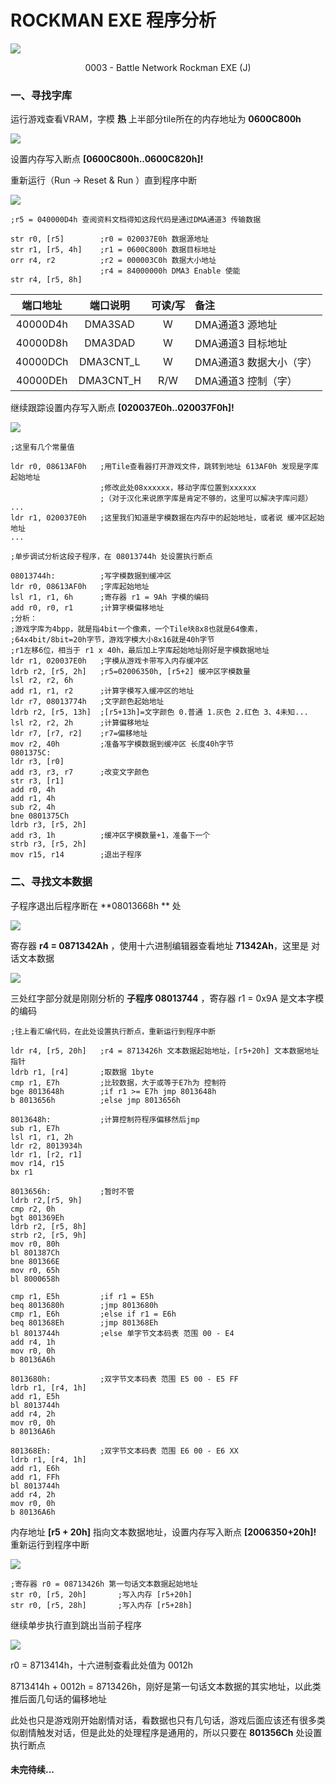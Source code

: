 # ROCKMAN EXE 程序分析

  



![](Rockman/3a.png)

<div align=center>
    0003 - Battle Network Rockman EXE (J)
</div>


### 一、寻找字库


运行游戏查看VRAM，字模 **热** 上半部分tile所在的内存地址为 **0600C800h**

![](0.png)

设置内存写入断点 **[0600C800h..0600C820h]!**

重新运行（Run -> Reset & Run ）直到程序中断

![](Rockman/1.png)

```assembly
;r5 = 040000D4h 查阅资料文档得知这段代码是通过DMA通道3 传输数据

str r0, [r5]		;r0 = 020037E0h 数据源地址
str r1, [r5, 4h]	;r1 = 0600C800h 数据目标地址
orr r4, r2			;r2 = 000003C0h 数据大小地址
					;r4 = 84000000h DMA3 Enable 使能
str r4, [r5, 8h]
```

| 端口地址 | 端口说明  | 可读/写 | 备注                    |
| :------: | :-------: | :-----: | :---------------------- |
| 40000D4h |  DMA3SAD  |    W    | DMA通道3 源地址         |
| 40000D8h |  DMA3DAD  |    W    | DMA通道3 目标地址       |
| 40000DCh | DMA3CNT_L |    W    | DMA通道3 数据大小（字） |
| 40000DEh | DMA3CNT_H |   R/W   | DMA通道3 控制（字）     |

继续跟踪设置内存写入断点 **[020037E0h..020037F0h]!**

![](Rockman/2.png)

```assembly
;这里有几个常量值

ldr r0, 08613AF0h	;用Tile查看器打开游戏文件，跳转到地址 613AF0h 发现是字库起始地址
					;修改此处08xxxxxx，移动字库位置到xxxxxx
					;（对于汉化来说原字库是肯定不够的，这里可以解决字库问题）
...
ldr r1, 020037E0h	;这里我们知道是字模数据在内存中的起始地址，或者说 缓冲区起始地址
...
```

```assembly
;单步调试分析这段子程序，在 08013744h 处设置执行断点

08013744h:			;写字模数据到缓冲区
ldr r0, 08613AF0h	;字库起始地址
lsl r1, r1, 6h		;寄存器 r1 = 9Ah 字模的编码
add r0, r0, r1		;计算字模偏移地址
;分析：
;游戏字库为4bpp，就是指4bit一个像素，一个Tile块8x8也就是64像素，
;64x4bit/8bit=20h字节，游戏字模大小8x16就是40h字节
;r1左移6位，相当于 r1 x 40h，最后加上字库起始地址刚好是字模数据地址
ldr r1, 020037E0h	;字模从游戏卡带写入内存缓冲区
ldrb r2, [r5, 2h]	;r5=02006350h, [r5+2] 缓冲区字模数量
lsl r2, r2, 6h
add r1, r1, r2		;计算字模写入缓冲区的地址
ldr r7, 08013774h	;文字颜色起始地址
ldrb r2, [r5, 13h]	;[r5+13h]=文字颜色 0.普通 1.灰色 2.红色 3、4未知...
lsl r2, r2, 2h		;计算偏移地址
ldr r7, [r7, r2]	;r7=偏移地址
mov r2, 40h			;准备写字模数据到缓冲区 长度40h字节
0801375C:
ldr r3, [r0]
add r3, r3, r7		;改变文字颜色
str r3, [r1]
add r0, 4h
add r1, 4h
sub r2, 4h
bne 0801375Ch
ldrb r3, [r5, 2h]
add r3, 1h			;缓冲区字模数量+1，准备下一个
strb r3, [r5, 2h]
mov r15, r14		;退出子程序
```



### 二、寻找文本数据

子程序退出后程序断在 **08013668h ** 处

![](Rockman/3.png)

寄存器 **r4 = 0871342Ah** ，使用十六进制编辑器查看地址 **71342Ah**，这里是 对话文本数据

![](Rockman/4.png)

三处红字部分就是刚刚分析的 **子程序 08013744** ，寄存器 r1 = 0x9A 是文本字模的编码

```assembly
;往上看汇编代码，在此处设置执行断点，重新运行到程序中断

ldr r4, [r5, 20h]	;r4 = 8713426h 文本数据起始地址，[r5+20h] 文本数据地址指针
ldrb r1, [r4]		;取数据 1byte
cmp r1, E7h			;比较数据，大于或等于E7h为 控制符
bge 8013648h		;if r1 >= E7h jmp 8013648h
b 8013656h			;else jmp 8013656h

8013648h:			;计算控制符程序偏移然后jmp
sub r1, E7h
lsl r1, r1, 2h
ldr r2, 8013934h
ldr r1, [r2, r1]
mov r14, r15
bx r1

8013656h:			;暂时不管
ldrb r2,[r5, 9h]
cmp r2, 0h
bgt 801369Eh
ldrb r2, [r5, 8h]
strb r2, [r5, 9h]
mov r0, 80h
bl 801387Ch
bne 801366E
mov r0, 65h
bl 8000658h

cmp r1, E5h			;if r1 = E5h
beq 8013680h		;jmp 8013680h
cmp r1, E6h			;else if r1 = E6h
beq 801368Eh		;jmp 801368Eh
bl 8013744h			;else 单字节文本码表 范围 00 - E4
add r4, 1h
mov r0, 0h
b 80136A6h

8013680h:			;双字节文本码表 范围 E5 00 - E5 FF
ldrb r1, [r4, 1h]
add r1, E5h
bl 8013744h
add r4, 2h
mov r0, 0h
b 80136A6h

801368Eh:			;双字节文本码表 范围 E6 00 - E6 XX
ldrb r1, [r4, 1h]
add r1, E6h
add r1, FFh
bl 8013744h
add r4, 2h
mov r0, 0h
b 80136A6h
```

内存地址 **[r5 + 20h]** 指向文本数据地址，设置内存写入断点 **[2006350+20h]!** 重新运行到程序中断

![](Rockman/5.png)

```assembly
;寄存器 r0 = 08713426h 第一句话文本数据起始地址
str r0, [r5, 20h]		;写入内存 [r5+20h]
str r0, [r5, 28h]		;写入内存 [r5+28h]
```

继续单步执行直到跳出当前子程序

![](Rockman/6.png)

r0 = 8713414h，十六进制查看此处值为 0012h

8713414h + 0012h = 8713426h，刚好是第一句话文本数据的其实地址，以此类推后面几句话的偏移地址

此处也只是游戏刚开始剧情对话，看数据也只有几句话，游戏后面应该还有很多类似剧情触发对话，但是此处的处理程序是通用的，所以只要在 **801356Ch** 处设置执行断点



#### 未完待续...
